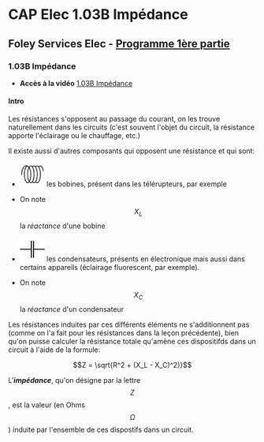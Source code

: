 # CAP Elec 1.03B Impédance
## Foley Services Elec - [Programme 1ère partie](../1ere_partie/README.md)

### 1.03B Impédance

- **Accès à la vidéo** [1.03B Impédance](https://youtu.be/2CV95VA8dQQ)

#### Intro

Les résistances s'opposent au passage du courant, on les trouve naturellement dans les circuits (c'est souvent l'objet du circuit, la résistance apporte l'éclairage ou le chauffage, etc.)

Il existe aussi d'autres composants qui opposent une résistance et qui sont:

- <img src="./images/Bobine.png" width="50" height="50"> les bobines, présent dans les télérupteurs, par exemple
 - On note $$X_L$$ la *réactance* d'une bobine

- <img src="./images/Condensateur.png" width="50" height="50"> les condensateurs, présents en électronique mais aussi dans certains appareils (éclairage fluorescent, par exemple).
 - On note $$X_C$$ la *réactance* d'un condensateur

Les résistances induites par ces différents éléments ne s'additionnent pas (comme on l'a fait pour les résistances dans la leçon précédente), bien qu'on puisse calculer la résistance totale qu'amène ces dispositifds dans un circuit à l'aide de la formule:

$$Z = \sqrt{R^2 + (X_L - X_C)^2)}$$

L'***impédance***, qu'on désigne par la lettre $$Z$$, est la valeur (en Ohms $$\Omega$$) induite par l'ensemble de ces dispostifs dans un circuit.